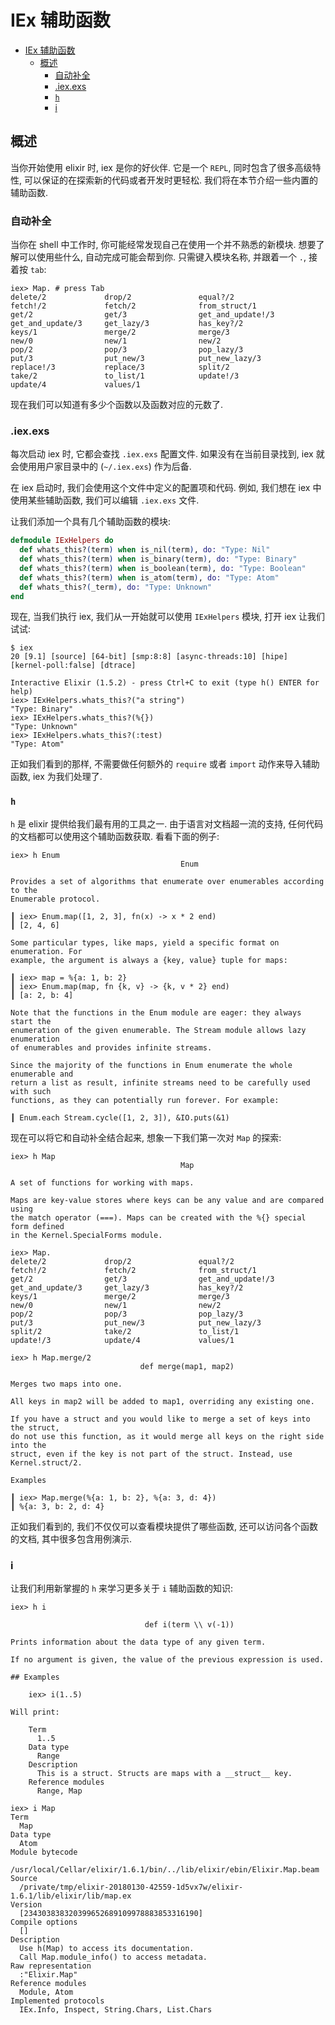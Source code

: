 # IEx 辅助函数

<!-- TOC -->

- [IEx 辅助函数](#iex-%E8%BE%85%E5%8A%A9%E5%87%BD%E6%95%B0)
  - [概述](#%E6%A6%82%E8%BF%B0)
    - [自动补全](#%E8%87%AA%E5%8A%A8%E8%A1%A5%E5%85%A8)
    - [.iex.exs](#iexexs)
    - [`h`](#h)
    - [i](#i)

<!-- /TOC -->

## 概述
当你开始使用 elixir 时, iex 是你的好伙伴. 它是一个 `REPL`, 同时包含了很多高级特性, 可以保证的在探索新的代码或者开发时更轻松. 我们将在本节介绍一些内置的辅助函数.

### 自动补全
当你在 shell 中工作时, 你可能经常发现自己在使用一个并不熟悉的新模块. 想要了解可以使用些什么, 自动完成可能会帮到你. 只需键入模块名称, 并跟着一个 `.`, 接着按 `tab`:
```shell
iex> Map. # press Tab
delete/2             drop/2               equal?/2
fetch!/2             fetch/2              from_struct/1
get/2                get/3                get_and_update!/3
get_and_update/3     get_lazy/3           has_key?/2
keys/1               merge/2              merge/3
new/0                new/1                new/2
pop/2                pop/3                pop_lazy/3
put/3                put_new/3            put_new_lazy/3
replace!/3           replace/3            split/2
take/2               to_list/1            update!/3
update/4             values/1
```

现在我们可以知道有多少个函数以及函数对应的元数了.

### .iex.exs
每次启动 iex 时, 它都会查找 `.iex.exs` 配置文件. 如果没有在当前目录找到, iex 就会使用用户家目录中的 (`~/.iex.exs`) 作为后备.

在 iex 启动时, 我们会使用这个文件中定义的配置项和代码. 例如, 我们想在 iex 中使用某些辅助函数, 我们可以编辑 `.iex.exs` 文件.

让我们添加一个具有几个辅助函数的模块:
```elixir
defmodule IExHelpers do
  def whats_this?(term) when is_nil(term), do: "Type: Nil"
  def whats_this?(term) when is_binary(term), do: "Type: Binary"
  def whats_this?(term) when is_boolean(term), do: "Type: Boolean"
  def whats_this?(term) when is_atom(term), do: "Type: Atom"
  def whats_this?(_term), do: "Type: Unknown"
end
```

现在, 当我们执行 iex, 我们从一开始就可以使用 `IExHelpers` 模块, 打开 iex 让我们试试:
```shell
$ iex
20 [9.1] [source] [64-bit] [smp:8:8] [async-threads:10] [hipe] [kernel-poll:false] [dtrace]

Interactive Elixir (1.5.2) - press Ctrl+C to exit (type h() ENTER for help)
iex> IExHelpers.whats_this?("a string")
"Type: Binary"
iex> IExHelpers.whats_this?(%{})
"Type: Unknown"
iex> IExHelpers.whats_this?(:test)
"Type: Atom"
```

正如我们看到的那样, 不需要做任何额外的 `require` 或者 `import` 动作来导入辅助函数, iex 为我们处理了.

### `h`

`h` 是 elixir 提供给我们最有用的工具之一. 由于语言对文档超一流的支持, 任何代码的文档都可以使用这个辅助函数获取. 看看下面的例子:
```shell
iex> h Enum
                                      Enum

Provides a set of algorithms that enumerate over enumerables according to the
Enumerable protocol.

┃ iex> Enum.map([1, 2, 3], fn(x) -> x * 2 end)
┃ [2, 4, 6]

Some particular types, like maps, yield a specific format on enumeration. For
example, the argument is always a {key, value} tuple for maps:

┃ iex> map = %{a: 1, b: 2}
┃ iex> Enum.map(map, fn {k, v} -> {k, v * 2} end)
┃ [a: 2, b: 4]

Note that the functions in the Enum module are eager: they always start the
enumeration of the given enumerable. The Stream module allows lazy enumeration
of enumerables and provides infinite streams.

Since the majority of the functions in Enum enumerate the whole enumerable and
return a list as result, infinite streams need to be carefully used with such
functions, as they can potentially run forever. For example:

┃ Enum.each Stream.cycle([1, 2, 3]), &IO.puts(&1)
```

现在可以将它和自动补全结合起来, 想象一下我们第一次对 `Map` 的探索:
```shell
iex> h Map
                                      Map

A set of functions for working with maps.

Maps are key-value stores where keys can be any value and are compared using
the match operator (===). Maps can be created with the %{} special form defined
in the Kernel.SpecialForms module.

iex> Map.
delete/2             drop/2               equal?/2
fetch!/2             fetch/2              from_struct/1
get/2                get/3                get_and_update!/3
get_and_update/3     get_lazy/3           has_key?/2
keys/1               merge/2              merge/3
new/0                new/1                new/2
pop/2                pop/3                pop_lazy/3
put/3                put_new/3            put_new_lazy/3
split/2              take/2               to_list/1
update!/3            update/4             values/1

iex> h Map.merge/2
                             def merge(map1, map2)

Merges two maps into one.

All keys in map2 will be added to map1, overriding any existing one.

If you have a struct and you would like to merge a set of keys into the struct,
do not use this function, as it would merge all keys on the right side into the
struct, even if the key is not part of the struct. Instead, use
Kernel.struct/2.

Examples

┃ iex> Map.merge(%{a: 1, b: 2}, %{a: 3, d: 4})
┃ %{a: 3, b: 2, d: 4}
```

正如我们看到的, 我们不仅仅可以查看模块提供了哪些函数, 还可以访问各个函数的文档, 其中很多包含用例演示.

### i
让我们利用新掌握的 `h` 来学习更多关于 `i` 辅助函数的知识:
```
iex> h i

                              def i(term \\ v(-1))

Prints information about the data type of any given term.

If no argument is given, the value of the previous expression is used.

## Examples

    iex> i(1..5)

Will print:

    Term
      1..5
    Data type
      Range
    Description
      This is a struct. Structs are maps with a __struct__ key.
    Reference modules
      Range, Map

iex> i Map
Term
  Map
Data type
  Atom
Module bytecode
  /usr/local/Cellar/elixir/1.6.1/bin/../lib/elixir/ebin/Elixir.Map.beam
Source
  /private/tmp/elixir-20180130-42559-1d5vx7w/elixir-1.6.1/lib/elixir/lib/map.ex
Version
  [234303838320399652689109978883853316190]
Compile options
  []
Description
  Use h(Map) to access its documentation.
  Call Map.module_info() to access metadata.
Raw representation
  :"Elixir.Map"
Reference modules
  Module, Atom
Implemented protocols
  IEx.Info, Inspect, String.Chars, List.Chars
```

